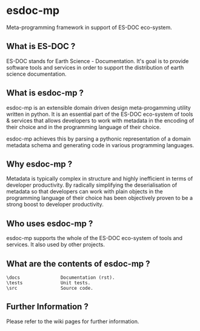 esdoc-mp
===========

Meta-programming framework in support of ES-DOC eco-system.


What is ES-DOC ?
--------------------------------------

ES-DOC stands for Earth Science - Documentation.  It's goal is to provide software tools and services in order to support the distribution of earth science documentation.


What is esdoc-mp ?
--------------------------------------

esdoc-mp is an extensible domain driven design meta-progamming utility written in python.  It is an essential part of the ES-DOC eco-system of tools & services that allows developers to work with metadata in the encoding of their choice and in the programming language of their choice.

esdoc-mp achieves this by parsing a pythonic representation of a domain metadata schema and generating code in various programming languages.  


Why esdoc-mp ?
--------------------------------------

Metadata is typically complex in structure and highly inefficient in terms of developer productivity.  By radically simplifying the deserialisation of metadata so that developers can work with plain objects in the programming language of their choice has been objectively proven to be a strong boost to developer productivity.


Who uses esdoc-mp ?
--------------------------------------

esdoc-mp supports the whole of the ES-DOC eco-system of tools and services.  It also used by other projects.


What are the contents of esdoc-mp ?
--------------------------------------

    \docs        		Documentation (rst).
    \tests              Unit tests.
    \src        		Source code.


Further Information ?
--------------------------------------

Please refer to the wiki pages for further information.
